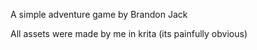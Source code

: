 A simple adventure game by Brandon Jack

All assets were made by me in krita (its painfully obvious)
